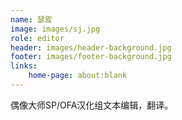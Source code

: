 ```yaml
---
name: 瑟雭
image: images/sj.jpg
role: editor
header: images/header-background.jpg
footer: images/footer-background.jpg
links:
    home-page: about:blank
---
```


偶像大师SP/OFA汉化组文本编辑，翻译。